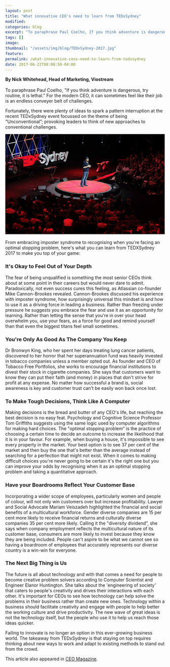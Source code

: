 ```yaml
---
layout: post
title: "What innovative CEO's need to learn from TEDxSydney"
modified:
categories: blog
excerpt: "To paraphrase Paul Coelho, If you think adventure is dangerous, try routine, it is lethal. For the modern CEO, it can sometimes feel like their job is an endless conveyer belt of challenges. "
tags: []
image:
thumbnail: "/assets/img/blog/TEDxSydney-2017.jpg"
feature:
permalink: /what-innovative-ceos-need-to-learn-from-tedxsydney
date: 2017-06-22T08:08:50-04:00
---
```


<strong>By Nick Whitehead, Head of Marketing, Viostream</strong><br /><br />
To paraphrase Paul Coelho, "If you think adventure is dangerous, try routine, it is lethal.” For the modern CEO, it can sometimes feel like their job is an endless conveyer belt of challenges. 

Fortunately, there were plenty of ideas to spark a pattern interruption at the recent TEDxSydney event focussed on the theme of being "Unconventional”; provoking leaders to think of new approaches to conventional challenges. 

<img src="/assets/img/blog/TEDxSydney-2017.jpg" alt="What innovative CEO's need to learn from TEDxSydney" />

From embracing imposter syndrome to recognising when you're facing an optimal stopping problem, here's what you can learn from TEDXSydney 2017 to make you top of your game:

<h3>It's Okay to Feel Out of Your Depth</h3>
The fear of being unqualified is something the most senior CEOs think about at some point in their careers but would never dare to admit. Paradoxically, not even success cures this feeling, as Atlassian co-founder Mike Cannon-Brookes revealed. Cannon-Brookes discussed his experience with imposter syndrome, how surprisingly universal this mindset is and how to use it as a driving force in leading a business. Rather than freezing under pressure he suggests you embrace the fear and use it as an opportunity for learning. Rather than letting the sense that you're in over your head overwhelm you, use your fears, as a force for good and remind yourself than that even the biggest titans feel small sometimes.

<h3>You're Only As Good As The Company You Keep </h3>
Dr Bronwyn King, who her spent her days treating lung cancer patients, discovered to her horror that her superannuation fund was heavily invested in tobacco companies unless a member opted out. As founder and CEO of Tobacco Free Portfolios, she works to encourage financial institutions to divest their stock in cigarette companies. She says that customers want to know they can put their faith (and money) in places that don't strive for profit at any expense. No matter how successful a brand is, social awareness is key and customer trust can't be easily won back once lost. 

<h3>To Make Tough Decisions, Think Like A Computer </h3>
Making decisions is the bread and butter of any CEO's life, but reaching the best decision is no easy feat. Psychology and Cognitive Science Professor Tom Griffiths suggests using the same logic used by computer algorithms for making hard choices. The "optimal stopping problem” is the practice of choosing a certain time to decide an outcome to increase the likelihood that it is in your favour. For example, when buying a house, it's impossible to see every property in the market. Your best option is to see 37 per cent of the market and then buy the one that's better than the average instead of searching for a perfection that might not exist. When it comes to making difficult choices you're never going to be certain it's the right one but you can improve your odds by recognising when it as an optimal stopping problem and taking a quantitative approach.

<h3>Have your Boardrooms Reflect Your Customer Base </h3>
Incorporating a wider scope of employees, particularly women and people of colour, will not only win customers over but increase profitability. Lawyer and Social Advocate Mariam Veiszadeh highlighted the financial and social benefits of a multicultural workforce. Gender diverse companies are 15 per cent more likely to receive financial returns and culturally diverse companies 35 per cent more likely. Calling it the "diversity dividend”, she says when company employment reflects the multicultural nature of its customer base, consumers are more likely to invest because they know they are being included. People can't aspire to be what we cannot see so having a boardroom of employees that accurately represents our diverse country is a win-win for everyone.

<h3>The Next Big Thing is Us</h3>
The future is all about technology and with that comes a need for people to become creative problem solvers according to Computer Scientist and Engineer Elanor Huntington. She talks about the 'engineering of society' that caters to people's creativity and drives their interactions with each other. It's important for CEOs to see how technology can help solve the problems in their business rather than create new ones. Technology within a business should facilitate creativity and engage with people to help better the working culture and drive productivity. The new wave of great ideas is not the technology itself, but the people who use it to help us reach those ideas quicker. 

Failing to innovate is no longer an option in this ever-growing business world. The takeaway from TEDxSydney is that staying on top requires thinking about new ways to work and adapt to existing methods to stand out from the crowd. 

This article also appeared in <a href="http://www.theceomagazine.com/business/5-things-innovative-ceos-can-learn-tedxsydney/" target="_blank">CEO Magazine</a>.